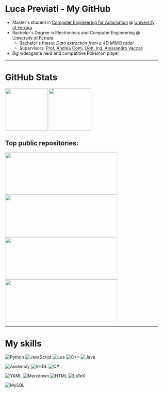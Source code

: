 # Luca Previati - My GitHub
* Master's student in <ins>Computer Engineering for Automation</ins> @ [University of Ferrara](http://unife.it)
* Bachelor's Degree in Electronincs and Computer Engineering @ [University of Ferrara](http://unife.it)
  * Bachelor's thesis: *Data extraction from a 4D MIMO radar*
  * Supervisors: [Prof. Andrea Conti](https://ieeexplore.ieee.org/author/37266585500), [Dott. Ing. Alessandro Vaccari](https://ieeexplore.ieee.org/author/252534149252120)
* *Big* videogame nerd and competitive Pokémon player

<hr>

# GitHub Stats
<div>
 <img height=140 align="center" src="https://github-readme-stats.vercel.app/api?username=LucaPrevi0o&hide_title=true&show_icons=true&hide=stars&theme=transparent&border_radius=0"/>
 <img height=140 align="center" src="https://github-readme-stats.vercel.app/api/top-langs?username=LucaPrevi0o&layout=compact&langs_count=8&border_radius=0"/>
</div>

## Top public repositories:
<div>
 <a href="https://github.com/LucaPrevi0o/mmwave">
  <img width=370 height=140 align="center" src="https://github-readme-stats.vercel.app/api/pin/?username=LucaPrevi0o&repo=mmwave&border_radius=0"/>
 </a>
 <a href="https://github.com/LucaPrevi0o/DataContainer">
  <img width=370 height=140 align="center" src="https://github-readme-stats.vercel.app/api/pin/?username=LucaPrevi0o&repo=DataContainer&border_radius=0"/>
 </a>
</div>
<div>
 <a href="https://github.com/LucaPrevi0o/IngSW24-Javengers">
  <img width=370 height=140 align="center" src="https://github-readme-stats.vercel.app/api/pin/?username=LucaPrevi0o&repo=IngSW24-Javengers&border_radius=0"/>
 </a>
 <a href="https://github.com/LucaPrevi0o/Ing-Web">
  <img width=370 height=140 align="center" src="https://github-readme-stats.vercel.app/api/pin/?username=LucaPrevi0o&repo=Ing-Web&border_radius=0"/>
 </a>
</div>

<hr>

# My skills

![Python](https://img.shields.io/badge/-t?style=for-the-badge&logoColor=white&label=python&labelColor=lightblue&color=white)
![JavaScript](https://img.shields.io/badge/-t?style=for-the-badge&logoColor=white&label=javascript&labelColor=yellow&color=white)
![Lua](https://img.shields.io/badge/-t?style=for-the-badge&logoColor=white&label=lua&labelColor=purple&color=white)
![C++](https://img.shields.io/badge/-t?style=for-the-badge&logoColor=white&label=C/C%2B%2B&labelColor=blue&color=white)
![Java](https://img.shields.io/badge/-t?style=for-the-badge&logoColor=white&label=Java&labelColor=darkred&color=white)

![Assembly](https://img.shields.io/badge/-t?style=for-the-badge&logoColor=white&label=assembly&labelColor=brown&color=white)
![VHDL](https://img.shields.io/badge/-t?style=for-the-badge&logoColor=white&label=vhdl&labelColor=turquoise&color=white)
![C#](https://img.shields.io/badge/-t?style=for-the-badge&logoColor=white&label=c%23&labelColor=green&color=white)

![YAML](https://img.shields.io/badge/-t?style=for-the-badge&logoColor=white&label=yaml&labelColor=darkgreen&color=white)
![Markdown](https://img.shields.io/badge/-t?style=for-the-badge&logoColor=white&label=markdown&labelColor=darkorange&color=white)
![HTML](https://img.shields.io/badge/-t?style=for-the-badge&logoColor=white&label=html&labelColor=grey&color=white)
![LaTeX](https://img.shields.io/badge/-t?style=for-the-badge&logoColor=white&label=latex&labelColor=violet&color=white)

![MySQL](https://img.shields.io/badge/-t?style=for-the-badge&logoColor=white&label=mysql&labelColor=darkblue&color=white)
